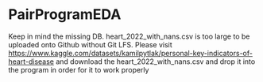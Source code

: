 ﻿# PairProgramEDA
Keep in mind the missing DB. heart_2022_with_nans.csv is too large to be uploaded onto Github without Git LFS.
Please visit https://www.kaggle.com/datasets/kamilpytlak/personal-key-indicators-of-heart-disease and download the heart_2022_with_nans.csv and drop it into the program in order for it to work properly
